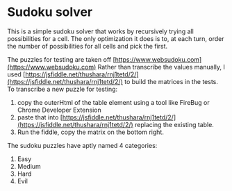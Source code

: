 # Sudoku solver

This is a simple sudoku solver that works by recursively trying all possibilities for a cell.
The only optimization it does is to, at each turn, order the number of possibilities for all cells
and pick the first.

The puzzles for testing are taken off [https://www.websudoku.com](https://www.websudoku.com)
Rather than transcribe the values manually, I used [https://jsfiddle.net/thushara/rnj1tetd/2/](https://jsfiddle.net/thushara/rnj1tetd/2/) to build the matrices
in the tests.
To transcribe a new puzzle for testing:

1. copy the outerHtml of the table element using a tool like FireBug or Chrome Developer Extension
2. paste that into [https://jsfiddle.net/thushara/rnj1tetd/2/](https://jsfiddle.net/thushara/rnj1tetd/2/) replacing the existing table.
3. Run the fiddle, copy the matrix on the bottom right.

The sudoku puzzles have aptly named 4 categories:

1. Easy
2. Medium
3. Hard
4. Evil


